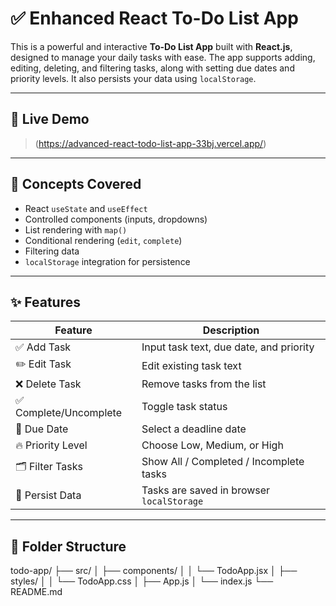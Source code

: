 # ✅ Enhanced React To-Do List App

This is a powerful and interactive **To-Do List App** built with **React.js**, designed to manage your daily tasks with ease. The app supports adding, editing, deleting, and filtering tasks, along with setting due dates and priority levels. It also persists your data using `localStorage`.

---

## 📸 Live Demo

> (https://advanced-react-todo-list-app-33bj.vercel.app/)

---

## 🧠 Concepts Covered

- React `useState` and `useEffect`
- Controlled components (inputs, dropdowns)
- List rendering with `map()`
- Conditional rendering (`edit`, `complete`)
- Filtering data
- `localStorage` integration for persistence

---

## ✨ Features

| Feature              | Description                                  |
|----------------------|----------------------------------------------|
| ✅ Add Task           | Input task text, due date, and priority       |
| ✏️ Edit Task          | Edit existing task text                       |
| ❌ Delete Task        | Remove tasks from the list                    |
| ✅ Complete/Uncomplete | Toggle task status                            |
| 📅 Due Date           | Select a deadline date                        |
| 🔥 Priority Level     | Choose Low, Medium, or High                   |
| 🗂 Filter Tasks        | Show All / Completed / Incomplete tasks       |
| 💾 Persist Data       | Tasks are saved in browser `localStorage`     |

---

## 📂 Folder Structure

todo-app/
├── src/
│ ├── components/
│ │ └── TodoApp.jsx
│ ├── styles/
│ │ └── TodoApp.css
│ ├── App.js
│ └── index.js
└── README.md

